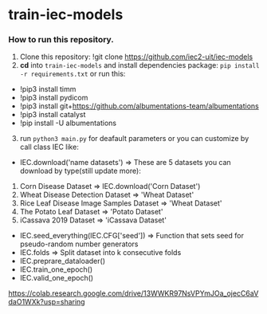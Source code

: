 # train-iec-models
### How to run this repository.
1. Clone this repository: !git clone https://github.com/iec2-uit/iec-models
2. **cd** into `train-iec-models` and install dependencies package: `pip install -r requirements.txt` 
or run this: 

* !pip3 install timm
* !pip3 install pydicom
* !pip3 install git+https://github.com/albumentations-team/albumentations
* !pip3 install catalyst
* !pip install -U albumentations

3. run `python3 main.py` for deafault parameters or you can customize by call class IEC like: 

* IEC.download('name datasets')
=> These are 5 datasets you can download by type(still update more):
1. Corn Disease Dataset => IEC.download('Corn Dataset')
2. Wheat Disease Detection Dataset => 'Wheat Dataset'
3. Rice Leaf Disease Image Samples Dataset => 'Wheat Dataset'
4. The Potato Leaf Dataset => 'Potato Dataset'
5. iCassava 2019 Dataset => 'iCassava Dataset'

* IEC.seed_everything(IEC.CFG['seed'])
=> Function that sets seed for pseudo-random number generators
* IEC.folds
=> Split dataset into k consecutive folds
* IEC.preprare_dataloader()
* IEC.train_one_epoch()
* IEC.valid_one_epoch()

https://colab.research.google.com/drive/13WWKR97NsVPYmJOa_ojecC6aVdaO1WXk?usp=sharing
